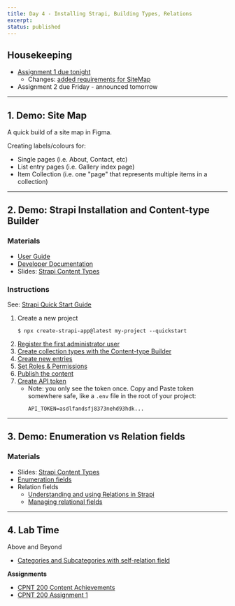 ```yaml
---
title: Day 4 - Installing Strapi, Building Types, Relations
excerpt: 
status: published
---
```


## Housekeeping
- [Assignment 1 due tonight](/courses/cpnt-200/assessments/assignment-1)
    - Changes: [added requirements for SiteMap](https://github.com/sait-wbdv/fall-2022/commit/df15ec2cc58682279067581610acbb40569ee118#diff-044bb52f0e2fc379c744fd5f1b9302e8b25f0d3a43a2afcbf4b36f5997c27534)
- Assignment 2 due Friday - announced tomorrow

---

## 1. Demo: Site Map
A quick build of a site map in Figma.

Creating labels/colours for:
- Single pages (i.e. About, Contact, etc)
- List entry pages (i.e. Gallery index page)
- Item Collection (i.e. one "page" that represents multiple items in a collection)

---

## 2. Demo: Strapi Installation and Content-type Builder
### Materials
- [User Guide](https://docs.strapi.io/user-docs/latest/getting-started/introduction.html)
- [Developer Documentation](https://docs.strapi.io/developer-docs/latest/getting-started/introduction.html)
- Slides: [Strapi Content Types](https://sait-wbdv.github.io/slides/f22/cpnt-200/strapi-content-types.html)

### Instructions
See: [Strapi Quick Start Guide](https://docs.strapi.io/developer-docs/latest/getting-started/quick-start.html)
1. Create a new project
    ```
    $ npx create-strapi-app@latest my-project --quickstart
    ```
2. [Register the first administrator user](https://docs.strapi.io/developer-docs/latest/getting-started/quick-start.html#step-2-register-the-first-administrator-user)
3. [Create collection types with the Content-type Builder](https://docs.strapi.io/developer-docs/latest/getting-started/quick-start.html#step-1-create-collection-types-with-the-content-type-builder)
4. [Create new entries](https://docs.strapi.io/developer-docs/latest/getting-started/quick-start.html#step-2-use-the-collection-types-to-create-new-entries)
5. [Set Roles & Permissions](https://docs.strapi.io/developer-docs/latest/getting-started/quick-start.html#step-3-set-roles-permissions)
6. [Publish the content](https://docs.strapi.io/developer-docs/latest/getting-started/quick-start.html#step-4-publish-the-content)
7. [Create API token](https://docs.strapi.io/user-docs/latest/settings/managing-global-settings.html#managing-api-tokens)
    - Note: you only see the token once. Copy and Paste token somewhere safe, like a `.env` file in the root of your project:
        ```
        API_TOKEN=asdlfandsfj8373nehd93hdk...
        ```

---

## 3. Demo: Enumeration vs Relation fields
### Materials
- Slides: [Strapi Content Types](https://sait-wbdv.github.io/slides/f22/cpnt-200/strapi-content-types.html)
- [Enumeration fields](https://docs.strapi.io/user-docs/latest/content-types-builder/configuring-fields-content-type.html#enumeration)
- Relation fields
    - [Understanding and using Relations in Strapi](https://strapi.io/blog/understanding-and-using-relations-in-strapi)
    - [Managing relational fields](https://docs.strapi.io/user-docs/latest/content-manager/managing-relational-fields.html)

---

## 4. Lab Time
Above and Beyond
- [Categories and Subcategories with self-relation field](https://stackoverflow.com/questions/71625257/categories-and-sub-categories-for-strapi-collection)

**Assignments**
- [CPNT 200 Content Achievements](/courses/cpnt-200/assessments/achievements)
- [CPNT 200 Assignment 1](/courses/cpnt-200/assessments/assignment-1)
